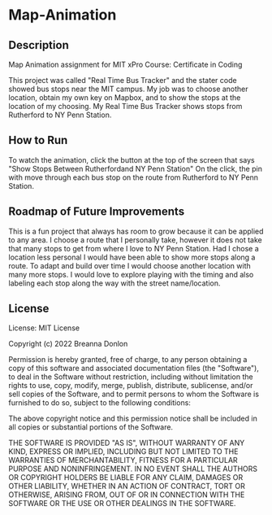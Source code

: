 # Map-Animation

## Description
Map Animation assignment for MIT xPro Course: Certificate in Coding

This project was called "Real Time Bus Tracker" and the stater code showed bus stops near the MIT campus. My job was to choose another location, obtain my own key on Mapbox, and to show the stops at the location of my choosing. My Real Time Bus Tracker shows stops from Rutherford to NY Penn Station. 

## How to Run

To watch the animation, click the button at the top of the screen that says "Show Stops Between Rutherfordand NY Penn Station"
On the click, the pin with move through each bus stop on the route from Rutherford to NY Penn Station.

## Roadmap of Future Improvements

This is a fun project that always has room to grow because it can be applied to any area. I choose a route that I personally take, however it does not take that many stops to get from where I love to NY Penn Station. Had I chose a location less personal I would have been able to show more stops along a route. To adapt and build over time I would choose another location with many more stops. I would love to explore playing with the timing and also labeling each stop along the way with the street name/location.

## License
License: MIT License

Copyright (c) 2022 Breanna Donlon

Permission is hereby granted, free of charge, to any person obtaining a copy
of this software and associated documentation files (the "Software"), to deal
in the Software without restriction, including without limitation the rights
to use, copy, modify, merge, publish, distribute, sublicense, and/or sell
copies of the Software, and to permit persons to whom the Software is
furnished to do so, subject to the following conditions:

The above copyright notice and this permission notice shall be included in all
copies or substantial portions of the Software.

THE SOFTWARE IS PROVIDED "AS IS", WITHOUT WARRANTY OF ANY KIND, EXPRESS OR
IMPLIED, INCLUDING BUT NOT LIMITED TO THE WARRANTIES OF MERCHANTABILITY,
FITNESS FOR A PARTICULAR PURPOSE AND NONINFRINGEMENT. IN NO EVENT SHALL THE
AUTHORS OR COPYRIGHT HOLDERS BE LIABLE FOR ANY CLAIM, DAMAGES OR OTHER
LIABILITY, WHETHER IN AN ACTION OF CONTRACT, TORT OR OTHERWISE, ARISING FROM,
OUT OF OR IN CONNECTION WITH THE SOFTWARE OR THE USE OR OTHER DEALINGS IN THE
SOFTWARE.
